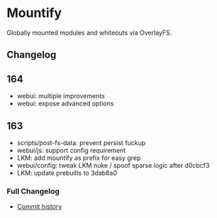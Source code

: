 # Mountify
Globally mounted modules and whiteouts via OverlayFS.

## Changelog
## 164
- webui: multiple improvements
- webui: expose advanced options

## 163
- scripts/post-fs-data: prevent persist fuckup
- webui/js: support config requirement
- LKM: add mountify as prefix for easy grep
- webui/config: tweak LKM nuke / spoof sparse logic after d0cbcf3
- LKM: update prebuilts to 3dab8a0

### Full Changelog
- [Commit history](https://github.com/backslashxx/mountify/commits/master/)
